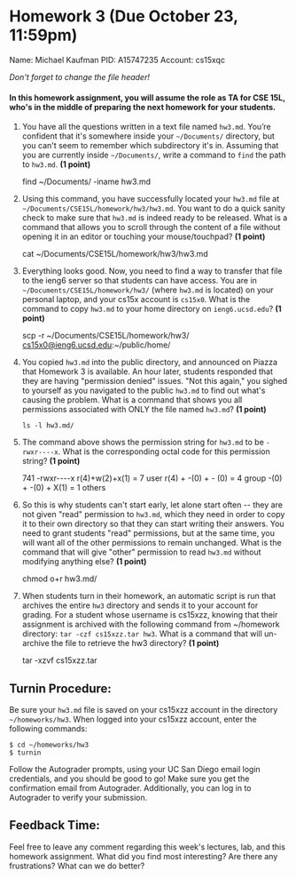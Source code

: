 
# Homework 3 (Due October 23, 11:59pm)

Name: Michael Kaufman 
PID: A15747235
Account: cs15xqc  

_Don't forget to change the file header!_

#### In this homework assignment, you will assume the role as TA for CSE 15L, who's in the middle of preparing the next homework for your students.

1.  You have all the questions written in a text file named `hw3.md`. You’re
confident that it's somewhere inside your `~/Documents/` directory, but you
can't seem to remember which subdirectory it's in. Assuming that you are
currently inside `~/Documents/`, write a command to `find` the path to
`hw3.md`. **(1 point)**

       find ~/Documents/ -iname hw3.md 

2.  Using this command, you have successfully located your `hw3.md` file at
`~/Documents/CSE15L/homework/hw3/hw3.md`. You want to do a quick sanity check
to make sure that `hw3.md` is indeed ready to be released. What is a command
that allows you to scroll through the content of a file without opening it in
an editor or touching your mouse/touchpad? **(1 point)**

       cat ~/Documents/CSE15L/homework/hw3/hw3.md 

3.  Everything looks good. Now, you need to find a way to transfer that file to
the ieng6 server so that students can have access. You are in
`~/Documents/CSE15L/homework/hw3/` (where `hw3.md` is located) on your
personal laptop, and your cs15x account is `cs15x0`. What is the command to
copy `hw3.md` to your home directory on `ieng6.ucsd.edu`? **(1 point)**

       scp -r ~/Documents/CSE15L/homework/hw3/ cs15x0@ieng6.ucsd.edu:~/public/home/  

4.  You copied `hw3.md` into the public directory, and announced on Piazza
that Homework 3 is available. An hour later, students responded that they are
having "permission denied" issues. "Not this again," you sighed to yourself as
you navigated to the public `hw3.md` to find out what's causing the problem.
What is a command that shows you all permissions associated with ONLY the file
named `hw3.md`? **(1 point)**

        ls -l hw3.md/

5.  The command above shows the permission string for `hw3.md` to be
`-rwxr----x`. What is the corresponding octal code for this permission string?
**(1 point)**

       741 
	-rwxr----x
	r(4)+w(2)+x(1) = 7 user
	r(4) + -(0) + - (0) = 4 group 
	-(0) + -(0) + X(1) = 1 others

6.  So this is why students can't start early, let alone start often -- they
are not given "read" permission to `hw3.md`, which they need in order to copy
it to their own directory so that they can start writing their answers. You
need to grant students "read" permissions, but at the same time, you will want
all of the other permissions to remain unchanged. What is the command that will
give "other" permission to read `hw3.md` without modifying anything else?
**(1 point)**

	chmod o+r hw3.md/

7.  When students turn in their homework, an automatic script is run that
archives the entire `hw3` directory and sends it to your account for grading.
For a student whose username is cs15xzz, knowing that their assignment is
archived with the following command from ~/homework directory:
`tar -czf cs15xzz.tar hw3`. What is a command that will un-archive the file to
retrieve the hw3 directory? **(1 point)**
 
       tar -xzvf cs15xzz.tar

## Turnin Procedure:
Be sure your `hw3.md` file is saved on your cs15xzz account in the directory
`~/homeworks/hw3`. When logged into your cs15xzz account, enter the following
commands:
```
$ cd ~/homeworks/hw3
$ turnin
```
Follow the Autograder prompts, using your UC San Diego email login credentials,
and you should be good to go! Make sure you get the confirmation email from
Autograder. Additionally, you can log in to Autograder to verify your submission.

## Feedback Time:
Feel free to leave any comment regarding this week's lectures, lab, and this
homework assignment. What did you find most interesting? Are there any
frustrations? What can we do better?

